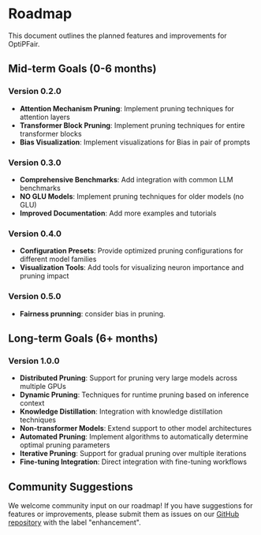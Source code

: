 # Roadmap

This document outlines the planned features and improvements for OptiPFair.

## Mid-term Goals (0-6 months)

### Version 0.2.0
- **Attention Mechanism Pruning**: Implement pruning techniques for attention layers
- **Transformer Block Pruning**: Implement pruning techniques for entire transformer blocks
- **Bias Visualization**: Implement visualizations for Bias in pair of prompts


### Version 0.3.0
- **Comprehensive Benchmarks**: Add integration with common LLM benchmarks
- **NO GLU Models**: Implement pruning techniques for older models (no GLU)
- **Improved Documentation**: Add more examples and tutorials

### Version 0.4.0

- **Configuration Presets**: Provide optimized pruning configurations for different model families
- **Visualization Tools**: Add tools for visualizing neuron importance and pruning impact

### Version 0.5.0
- **Fairness prunning**: consider bias in pruning. 

## Long-term Goals (6+ months)

### Version 1.0.0
- **Distributed Pruning**: Support for pruning very large models across multiple GPUs
- **Dynamic Pruning**: Techniques for runtime pruning based on inference context
- **Knowledge Distillation**: Integration with knowledge distillation techniques
- **Non-transformer Models**: Extend support to other model architectures
- **Automated Pruning**: Implement algorithms to automatically determine optimal pruning parameters
- **Iterative Pruning**: Support for gradual pruning over multiple iterations
- **Fine-tuning Integration**: Direct integration with fine-tuning workflows

## Community Suggestions

We welcome community input on our roadmap! If you have suggestions for features or improvements, please submit them as issues on our [GitHub repository](https://github.com/yourusername/optipfair/issues) with the label "enhancement".